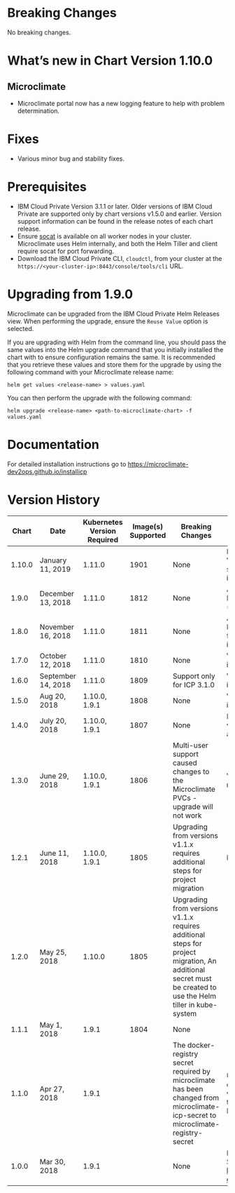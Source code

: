 # Breaking Changes
No breaking changes.

# What’s new in Chart Version 1.10.0

## Microclimate
* Microclimate portal now has a new logging feature to help with problem determination.

# Fixes
* Various minor bug and stability fixes.


# Prerequisites
- IBM Cloud Private Version 3.1.1 or later. Older versions of IBM Cloud Private are supported only by chart versions v1.5.0 and earlier. Version support information can be found in the release notes of each chart release.
- Ensure [socat](http://www.dest-unreach.org/socat/doc/README) is available on all worker nodes in your cluster. Microclimate uses Helm internally, and both the Helm Tiller and client require socat for port forwarding.
- Download the IBM Cloud Private CLI, `cloudctl`, from your cluster at the `https://<your-cluster-ip>:8443/console/tools/cli` URL.


# Upgrading from 1.9.0

Microclimate can be upgraded from the IBM Cloud Private Helm Releases view. When performing the upgrade, ensure the `Reuse Value` option is selected.

If you are upgrading with Helm from the command line, you should pass the same values into the Helm upgrade command that you initially installed the chart with to ensure configuration remains the same. It is recommended that you retrieve these values and store them for the upgrade by using the following command with your Microclimate release name:

`helm get values <release-name> > values.yaml`

You can then perform the upgrade with the following command:

`helm upgrade <release-name> <path-to-microclimate-chart> -f values.yaml`


# Documentation
For detailed installation instructions go to https://microclimate-dev2ops.github.io/installicp

# Version History

| Chart | Date | Kubernetes Version Required | Image(s) Supported | Breaking Changes | Details |
| ----- | ---- | ------------ | ------------------ | ---------------- | ------- |
| 1.10.0 | January  11, 2019 | 1.11.0  | 1901 | None | Improved logging. Various fixes and stability improvements |
| 1.9.0 | December 13, 2018 | 1.11.0  | 1812 | None | Added support for Linux® on Power® (ppc64le). |
| 1.8.0 | November 16, 2018 | 1.11.0  | 1811 | None | Added support for ICP 3.1.1. Various fixes and improvements |
| 1.7.0 | October 12, 2018 | 1.11.0  | 1810 | None | Various fixes and improvements |
| 1.6.0 | September 14, 2018 | 1.11.0  | 1809 | Support only for ICP 3.1.0 | Various fixes and improvements |
| 1.5.0 | Aug 20, 2018 | 1.10.0, 1.9.1 | 1808 | None | Various fixes and improvements |
| 1.4.0 | July 20, 2018 | 1.10.0, 1.9.1 | 1807 | None | Logout implemented, various small fixes and improvements |
| 1.3.0 | June 29, 2018 | 1.10.0, 1.9.1 | 1806 | Multi-user support caused changes to the Microclimate PVCs - upgrade will not work  | Various changes and new features |
| 1.2.1 | June 11, 2018 | 1.10.0, 1.9.1 | 1805 | Upgrading from versions v1.1.x requires additional steps for project migration | ICP 2.1.0.2 fixes |
| 1.2.0 | May 25, 2018 | 1.10.0 | 1805 | Upgrading from versions v1.1.x requires additional steps for project migration, An additional secret must be created to use the Helm tiller in kube-system |  |
| 1.1.1 | May 1, 2018 | 1.9.1 | 1804 | None |  |
| 1.1.0 | Apr 27, 2018 | 1.9.1 |  | The docker-registry secret required by microclimate has been changed from microclimate-icp-secret to microclimate-registry-secret |  UI updates, Users can authenticate with Jenkins using their IBM Cloud Private credentials |
| 1.0.0 | Mar 30, 2018|  1.9.1 |  | None  | New product release. See https://microclimate-dev2ops.github.io/ |
